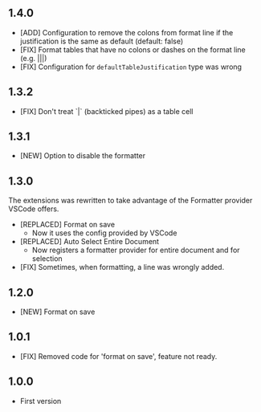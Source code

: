 ## 1.4.0

* [ADD] Configuration to remove the colons from format line if the justification is the same as default (default: false)
* [FIX] Format tables that have no colons or dashes on the format line (e.g. |||)
* [FIX] Configuration for `defaultTableJustification` type was wrong


## 1.3.2

* [FIX] Don't treat \`\|\` (backticked pipes) as a table cell


## 1.3.1

* [NEW] Option to disable the formatter


## 1.3.0

The extensions was rewritten to take advantage of the Formatter provider VSCode offers.

* [REPLACED] Format on save
    - Now it uses the config provided by VSCode
* [REPLACED] Auto Select Entire Document
    - Now registers a formatter provider for entire document and for selection
* [FIX] Sometimes, when formatting, a line was wrongly added.


## 1.2.0

* [NEW] Format on save


## 1.0.1

* [FIX] Removed code for 'format on save', feature not ready.


## 1.0.0

* First version